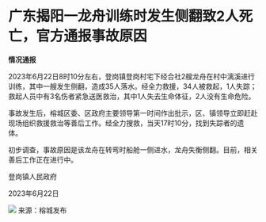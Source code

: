 

# 广东揭阳一龙舟训练时发生侧翻致2人死亡，官方通报事故原因

**情况通报**

2023年6月22日8时10分左右，登岗镇登岗村宅下经合社2艘龙舟在村中漓溪进行训练，其中一艘发生侧翻，造成35人落水。经全力救援，34人被救起，1人失踪；救起人员中有3名伤者紧急送医救治，其中1人失去生命体征，2人没有生命危险。

事故发生后，榕城区委、区政府主要领导第一时间作出批示，区、镇领导立即赶赴现场组织救援救治等善后工作。经全力搜救，当天17时10分，找到失踪者的遗体。

初步调查，事故原因是该龙舟在转弯时船舱一侧进水，龙舟失衡侧翻。目前，相关善后工作正在进行中。

登岗镇人民政府

2023年6月22日

![](https://inews.gtimg.com/om_bt/OSnMDvM7Pv_fsibFrNAuLRZODB-p_uc9RFwplfJtQyLhwAA/1000)
来源：榕城发布

